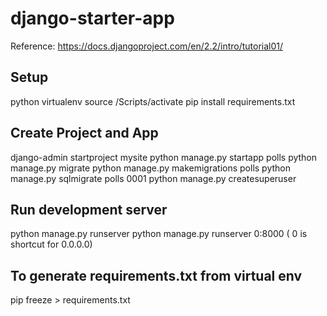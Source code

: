 # django-starter-app
Reference: https://docs.djangoproject.com/en/2.2/intro/tutorial01/

## Setup
python virtualenv <name>
source <name>/Scripts/activate
pip install requirements.txt

## Create Project and App
django-admin startproject mysite
python manage.py startapp polls
python manage.py migrate
python manage.py makemigrations polls
python manage.py sqlmigrate polls 0001
python manage.py createsuperuser

## Run development server
python manage.py runserver
python manage.py runserver 0:8000 ( 0 is shortcut for 0.0.0.0)


## To generate requirements.txt from virtual env
pip freeze > requirements.txt

